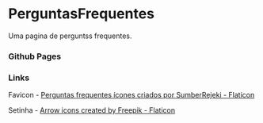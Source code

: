 # PerguntasFrequentes
 Uma pagina de perguntss frequentes.

### Github Pages


### Links
 Favicon - <a href="https://www.flaticon.com/br/icones-gratis/perguntas-frequentes" title="perguntas frequentes ícones">Perguntas frequentes ícones criados por SumberRejeki - Flaticon</a>

 Setinha - <a href="https://www.flaticon.com/free-icons/arrow" title="arrow icons">Arrow icons created by Freepik - Flaticon</a>